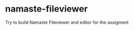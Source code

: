 namaste-fileviewer
==================

Try to build Namaste Fileviewer and editor for the assigment
